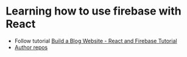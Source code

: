 # Learning how to use firebase with React

-   Follow tutorial
    [Build a Blog Website - React and Firebase Tutorial](https://www.youtube.com/watch?v=zL0dKETbCNE)
-   [Author repos](https://github.com/machadop1407/react-firebase-blog-website)

